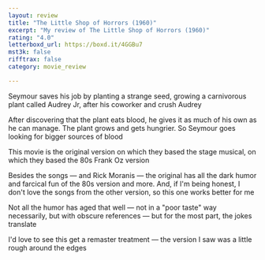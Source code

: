 ```yaml
---
layout: review
title: "The Little Shop of Horrors (1960)"
excerpt: "My review of The Little Shop of Horrors (1960)"
rating: "4.0"
letterboxd_url: https://boxd.it/4GGBu7
mst3k: false
rifftrax: false
category: movie_review

---
```


Seymour saves his job by planting a strange seed, growing a carnivorous plant called Audrey Jr, after his coworker and crush Audrey

After discovering that the plant eats blood, he gives it as much of his own as he can manage. The plant grows and gets hungrier. So Seymour goes looking for bigger sources of blood

This movie is the original version on which they based the stage musical, on which they based the 80s Frank Oz version

Besides the songs — and Rick Moranis — the original has all the dark humor and farcical fun of the 80s version and more. And, if I'm being honest, I don't love the songs from the other version, so this one works better for me 

Not all the humor has aged that well — not in a "poor taste" way necessarily, but with obscure references — but for the most part, the jokes translate

I'd love to see this get a remaster treatment — the version I saw was a little rough around the edges